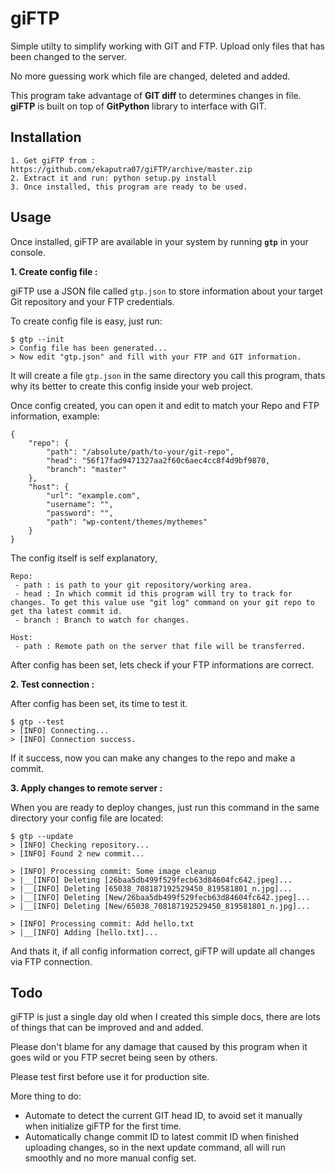 giFTP
=====

Simple utilty to simplify working with GIT and FTP. Upload only files that has been changed to the server.

No more guessing work which file are changed, deleted and added.

This program take advantage of **GIT diff** to determines changes in file. **giFTP** is built on top of **GitPython** library to interface with GIT.

Installation
------------

    1. Get giFTP from : https://github.com/ekaputra07/giFTP/archive/master.zip
    2. Extract it and run: python setup.py install
    3. Once installed, this program are ready to be used.
    
Usage
-----

Once installed, giFTP are available in your system by running **<code>gtp</code>** in your console.

**1. Create config file :**

giFTP use a JSON file called <code>gtp.json</code> to store information about your target Git repository and your FTP credentials.

To create config file is easy, just run:

    $ gtp --init
    > Config file has been generated...
    > Now edit "gtp.json" and fill with your FTP and GIT information.
    
It will create a file <code>gtp.json</code> in the same directory you call this program, thats why its better to create this config inside your web project.

Once config created, you can open it and edit to match your Repo and FTP information, example:

    {
        "repo": {
            "path": "/absolute/path/to-your/git-repo", 
            "head": "56f17fad9471327aa2f60c6aec4cc8f4d9bf9870, 
            "branch": "master"
        }, 
        "host": {
            "url": "example.com", 
            "username": "", 
            "password": "", 
            "path": "wp-content/themes/mythemes"
        }
    }

The config itself is self explanatory, 

    Repo:
     - path : is path to your git repository/working area.
     - head : In which commit id this program will try to track for changes. To get this value use "git log" command on your git repo to get tha latest commit id.
     - branch : Branch to watch for changes.
     
    Host:
     - path : Remote path on the server that file will be transferred.

After config has been set, lets check if your FTP informations are correct.

**2. Test connection :**

After config has been set, its time to test it.

    $ gtp --test
    > [INFO] Connecting...
    > [INFO] Connection success.
    
If it success, now you can make any changes to the repo and make a commit.

**3. Apply changes to remote server :**

When you are ready to deploy changes, just run this command in the same directory your config file are located:

    $ gtp --update
    > [INFO] Checking repository...
    > [INFO] Found 2 new commit...
    
    > [INFO] Processing commit: Some image cleanup
    > |__[INFO] Deleting [26baa5db499f529fecb63d84604fc642.jpeg]...
    > |__[INFO] Deleting [65038_708187192529450_819581801_n.jpg]...
    > |__[INFO] Deleting [New/26baa5db499f529fecb63d84604fc642.jpeg]...
    > |__[INFO] Deleting [New/65038_708187192529450_819581801_n.jpg]...
    
    > [INFO] Processing commit: Add hello.txt
    > |__[INFO] Adding [hello.txt]...
    
And thats it, if all config information correct, giFTP will update all changes via FTP connection.

Todo
----
giFTP is just a single day old when I created this simple docs, there are lots of things that can be improved and and added.

Please don't blame for any damage that caused by this program when it goes wild or you FTP secret being seen by others.

Please test first before use it for production site.

More thing to do:

 * Automate to detect the current GIT head ID, to avoid set it manually when initialize giFTP for the first time.
 * Automatically change commit ID to latest commit ID when finished uploading changes, so in the next update command, all will run smoothly and no more manual config set.
